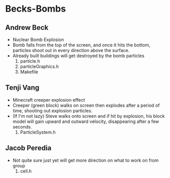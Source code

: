 # Becks-Bombs
## Andrew Beck
- Nuclear Bomb Explosion
- Bomb falls from the top of the screen, and once it hits the bottom, particles shoot out in every direction above the surface.
- Already built buildings will get destroyed by the bomb particles
  1. particle.h
  2. particleGraphics.h
  3. Makefile
## Tenji Vang
- Minecraft creeper explosion effect
- Creeper (green block) walks on screen then explodes after a period of time, shooting out explosion particles.
- (If I'm not lazy) Steve walks onto screen and if hit by explosion, his block model will gain upward and outward velocity, disappearing after a few seconds.
  1. ParticleSystem.h
## Jacob Peredia
- Not quite sure just yet will get more direction on what to work on from group
  1. cell.h

